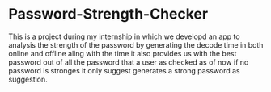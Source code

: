 # Password-Strength-Checker
This is a project during my internship in which we developd an app to analysis the strength of the password by generating the decode time in both online and offline aling with the time it also provides us with the best password out of all the password that a user as checked as of now if no password is stronges it only suggest generates a strong password as suggestion.
